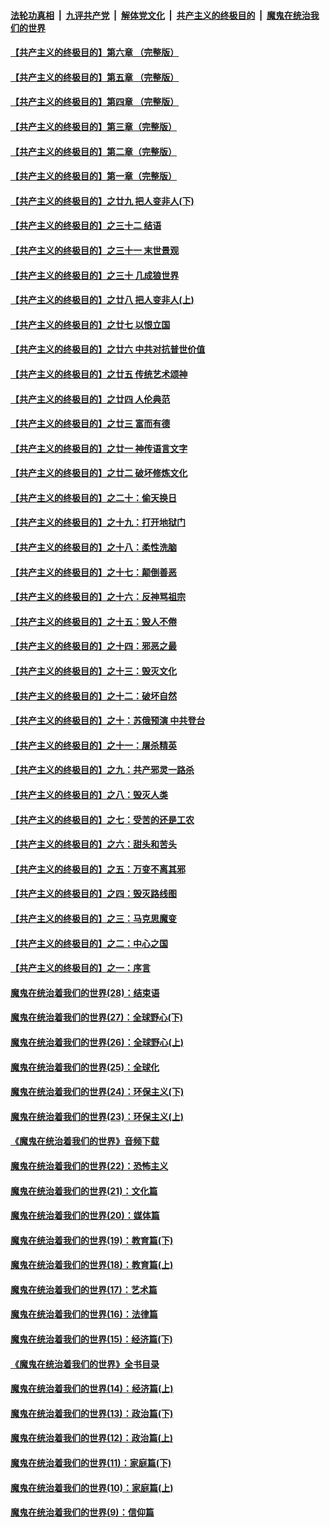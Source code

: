 ####  [法轮功真相](../../../../basic/blob/master/README.md?t=01141113) &nbsp;|&nbsp; [九评共产党](../../../../9ping.md/blob/master/README.md?t=01141113) &nbsp;|&nbsp; [解体党文化](../../../../jtdwh.md/blob/master/README.md?t=01141113)  &nbsp;|&nbsp; [共产主义的终极目的](../../../../gczydzjmd.md/blob/master/README.md?t=01141113) &nbsp;|&nbsp; [魔鬼在统治我们的世界](../../../../mgztzwmdsj.md/blob/master/README.md?t=01141113) 

#### [【共产主义的终极目的】第六章 （完整版）](../pages/nsc422/n11428913.md?t=01141113) 

#### [【共产主义的终极目的】第五章 （完整版）](../pages/nsc422/n11428912.md?t=01141113) 

#### [【共产主义的终极目的】第四章 （完整版）](../pages/nsc422/n11428907.md?t=01141113) 

#### [【共产主义的终极目的】第三章（完整版）](../pages/nsc422/n11428848.md?t=01141113) 

#### [【共产主义的终极目的】第二章（完整版）](../pages/nsc422/n11428831.md?t=01141113) 

#### [【共产主义的终极目的】第一章（完整版）](../pages/nsc422/n11417651.md?t=01141113) 

#### [【共产主义的终极目的】之廿九 把人变非人(下)](../pages/nsc422/n11344140.md?t=01141113) 

#### [【共产主义的终极目的】之三十二 结语](../pages/nsc422/n11360535.md?t=01141113) 

#### [【共产主义的终极目的】之三十一 末世景观](../pages/nsc422/n11351129.md?t=01141113) 

#### [【共产主义的终极目的】之三十 几成狼世界](../pages/nsc422/n11348280.md?t=01141113) 

#### [【共产主义的终极目的】之廿八 把人变非人(上)](../pages/nsc422/n11340492.md?t=01141113) 

#### [【共产主义的终极目的】之廿七 以恨立国](../pages/nsc422/n11336944.md?t=01141113) 

#### [【共产主义的终极目的】之廿六 中共对抗普世价值](../pages/nsc422/n11324785.md?t=01141113) 

#### [【共产主义的终极目的】之廿五 传统艺术颂神](../pages/nsc422/n11296396.md?t=01141113) 

#### [【共产主义的终极目的】之廿四 人伦典范](../pages/nsc422/n11296397.md?t=01141113) 

#### [【共产主义的终极目的】之廿三 富而有德](../pages/nsc422/n11283598.md?t=01141113) 

#### [【共产主义的终极目的】之廿一 神传语言文字](../pages/nsc422/n11263265.md?t=01141113) 

#### [【共产主义的终极目的】之廿二 破坏修炼文化](../pages/nsc422/n11245728.md?t=01141113) 

#### [【共产主义的终极目的】之二十：偷天换日](../pages/nsc422/n11238846.md?t=01141113) 

#### [【共产主义的终极目的】之十九：打开地狱门](../pages/nsc422/n11206376.md?t=01141113) 

#### [【共产主义的终极目的】之十八：柔性洗脑](../pages/nsc422/n11199994.md?t=01141113) 

#### [【共产主义的终极目的】之十七：颠倒善恶](../pages/nsc422/n11179782.md?t=01141113) 

#### [【共产主义的终极目的】之十六：反神骂祖宗](../pages/nsc422/n11166798.md?t=01141113) 

#### [【共产主义的终极目的】之十五：毁人不倦](../pages/nsc422/n11166792.md?t=01141113) 

#### [【共产主义的终极目的】之十四：邪恶之最](../pages/nsc422/n11150249.md?t=01141113) 

#### [【共产主义的终极目的】之十三：毁灭文化](../pages/nsc422/n11135227.md?t=01141113) 

#### [【共产主义的终极目的】之十二：破坏自然](../pages/nsc422/n11135214.md?t=01141113) 

#### [【共产主义的终极目的】之十：苏俄预演 中共登台](../pages/nsc422/n11118424.md?t=01141113) 

#### [【共产主义的终极目的】之十一：屠杀精英](../pages/nsc422/n11118442.md?t=01141113) 

#### [【共产主义的终极目的】之九：共产邪灵一路杀](../pages/nsc422/n11114139.md?t=01141113) 

#### [【共产主义的终极目的】之八：毁灭人类](../pages/nsc422/n11108503.md?t=01141113) 

#### [【共产主义的终极目的】之七：受苦的还是工农](../pages/nsc422/n11101809.md?t=01141113) 

#### [【共产主义的终极目的】之六：甜头和苦头](../pages/nsc422/n11096971.md?t=01141113) 

#### [【共产主义的终极目的】之五：万变不离其邪](../pages/nsc422/n11091285.md?t=01141113) 

#### [【共产主义的终极目的】之四：毁灭路线图](../pages/nsc422/n11086284.md?t=01141113) 

#### [【共产主义的终极目的】之三：马克思魔变](../pages/nsc422/n11061941.md?t=01141113) 

#### [【共产主义的终极目的】之二：中心之国](../pages/nsc422/n11047728.md?t=01141113) 

#### [【共产主义的终极目的】之一：序言](../pages/nsc422/n11086077.md?t=01141113) 

#### [魔鬼在统治着我们的世界(28)：结束语](../pages/nsc422/n10936246.md?t=01141113) 

#### [魔鬼在统治着我们的世界(27)：全球野心(下)](../pages/nsc422/n10928319.md?t=01141113) 

#### [魔鬼在统治着我们的世界(26)：全球野心(上)](../pages/nsc422/n10900318.md?t=01141113) 

#### [魔鬼在统治着我们的世界(25)：全球化](../pages/nsc422/n10788205.md?t=01141113) 

#### [魔鬼在统治着我们的世界(24)：环保主义(下)](../pages/nsc422/n10695307.md?t=01141113) 

#### [魔鬼在统治着我们的世界(23)：环保主义(上)](../pages/nsc422/n10688613.md?t=01141113) 

#### [《魔鬼在统治着我们的世界》音频下载](../pages/nsc422/n10635553.md?t=01141113) 

#### [魔鬼在统治着我们的世界(22)：恐怖主义](../pages/nsc422/n10614727.md?t=01141113) 

#### [魔鬼在统治着我们的世界(21)：文化篇](../pages/nsc422/n10597706.md?t=01141113) 

#### [魔鬼在统治着我们的世界(20)：媒体篇](../pages/nsc422/n10586579.md?t=01141113) 

#### [魔鬼在统治着我们的世界(19)：教育篇(下)](../pages/nsc422/n10564808.md?t=01141113) 

#### [魔鬼在统治着我们的世界(18)：教育篇(上)](../pages/nsc422/n10526970.md?t=01141113) 

#### [魔鬼在统治着我们的世界(17)：艺术篇](../pages/nsc422/n10499093.md?t=01141113) 

#### [魔鬼在统治着我们的世界(16)：法律篇](../pages/nsc422/n10485969.md?t=01141113) 

#### [魔鬼在统治着我们的世界(15)：经济篇(下)](../pages/nsc422/n10469975.md?t=01141113) 

#### [《魔鬼在统治着我们的世界》全书目录](../pages/nsc422/n10464261.md?t=01141113) 

#### [魔鬼在统治着我们的世界(14)：经济篇(上)](../pages/nsc422/n10457370.md?t=01141113) 

#### [魔鬼在统治着我们的世界(13)：政治篇(下)](../pages/nsc422/n10448270.md?t=01141113) 

#### [魔鬼在统治着我们的世界(12)：政治篇(上)](../pages/nsc422/n10444576.md?t=01141113) 

#### [魔鬼在统治着我们的世界(11)：家庭篇(下)](../pages/nsc422/n10440961.md?t=01141113) 

#### [魔鬼在统治着我们的世界(10)：家庭篇(上)](../pages/nsc422/n10435448.md?t=01141113) 

#### [魔鬼在统治着我们的世界(9)：信仰篇](../pages/nsc422/n10432159.md?t=01141113) 

